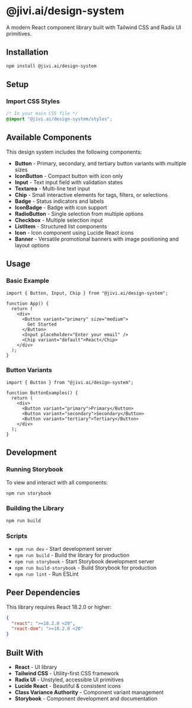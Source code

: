 # @jivi.ai/design-system

A modern React component library built with Tailwind CSS and Radix UI primitives.

## Installation

```bash
npm install @jivi.ai/design-system
```

## Setup

### Import CSS Styles

```css
/* In your main CSS file */
@import "@jivi.ai/design-system/styles";
```

## Available Components

This design system includes the following components:

- **Button** - Primary, secondary, and tertiary button variants with multiple sizes
- **IconButton** - Compact button with icon only
- **Input** - Text input field with validation states
- **Textarea** - Multi-line text input
- **Chip** - Small interactive elements for tags, filters, or selections
- **Badge** - Status indicators and labels
- **IconBadge** - Badge with icon support
- **RadioButton** - Single selection from multiple options
- **Checkbox** - Multiple selection input
- **ListItem** - Structured list components
- **Icon** - Icon component using Lucide React icons
- **Banner** - Versatile promotional banners with image positioning and layout options


## Usage

### Basic Example

```tsx
import { Button, Input, Chip } from "@jivi.ai/design-system";

function App() {
  return (
    <div>
      <Button variant="primary" size="medium">
        Get Started
      </Button>
      <Input placeholder="Enter your email" />
      <Chip variant="default">React</Chip>
    </div>
  );
}
```

### Button Variants

```tsx
import { Button } from "@jivi.ai/design-system";

function ButtonExamples() {
  return (
    <div>
      <Button variant="primary">Primary</Button>
      <Button variant="secondary">Secondary</Button>
      <Button variant="tertiary">Tertiary</Button>
    </div>
  );
}
```

## Development

### Running Storybook

To view and interact with all components:

```bash
npm run storybook
```

### Building the Library

```bash
npm run build
```

### Scripts

- `npm run dev` - Start development server
- `npm run build` - Build the library for production
- `npm run storybook` - Start Storybook development server
- `npm run build-storybook` - Build Storybook for production
- `npm run lint` - Run ESLint

## Peer Dependencies

This library requires React 18.2.0 or higher:

```json
{
  "react": ">=18.2.0 <20",
  "react-dom": ">=18.2.0 <20"
}
```

## Built With

- **React** - UI library
- **Tailwind CSS** - Utility-first CSS framework
- **Radix UI** - Unstyled, accessible UI primitives
- **Lucide React** - Beautiful & consistent icons
- **Class Variance Authority** - Component variant management
- **Storybook** - Component development and documentation
